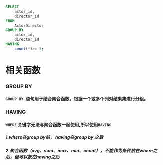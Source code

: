 ```sql
SELECT
    actor_id,
    director_id
FROM
    ActorDirector
GROUP BY
    actor_id,
    director_id
HAVING
    count(*)>= 3;
```
# 相关函数
### GROUP BY
#### `GROUP BY `语句用于结合聚合函数，根据一个或多个列对结果集进行分组。

### HAVING
#### `WHERE` 关键字无法与聚合函数一起使用,所以使用`HAVING`
##### 1.where在group by前， having在group by 之后
##### 2.聚合函数（avg、sum、max、min、count），不能作为条件放在where之后，但可以放在having之后

